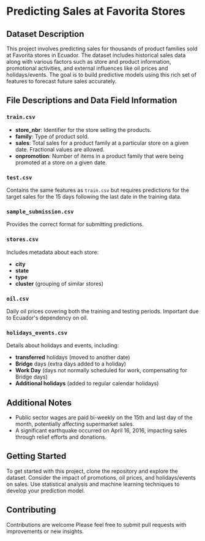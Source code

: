 # Predicting Sales at Favorita Stores

## Dataset Description

This project involves predicting sales for thousands of product families sold at Favorita stores in Ecuador. The dataset includes historical sales data along with various factors such as store and product information, promotional activities, and external influences like oil prices and holidays/events. The goal is to build predictive models using this rich set of features to forecast future sales accurately.

## File Descriptions and Data Field Information

### `train.csv`

- **store_nbr**: Identifier for the store selling the products.
- **family**: Type of product sold.
- **sales**: Total sales for a product family at a particular store on a given date. Fractional values are allowed.
- **onpromotion**: Number of items in a product family that were being promoted at a store on a given date.

### `test.csv`

Contains the same features as `train.csv` but requires predictions for the target sales for the 15 days following the last date in the training data.

### `sample_submission.csv`

Provides the correct format for submitting predictions.

### `stores.csv`

Includes metadata about each store:

- **city**
- **state**
- **type**
- **cluster** (grouping of similar stores)

### `oil.csv`

Daily oil prices covering both the training and testing periods. Important due to Ecuador's dependency on oil.

### `holidays_events.csv`

Details about holidays and events, including:

- **transferred** holidays (moved to another date)
- **Bridge** days (extra days added to a holiday)
- **Work Day** (days not normally scheduled for work, compensating for Bridge days)
- **Additional holidays** (added to regular calendar holidays)

## Additional Notes

- Public sector wages are paid bi-weekly on the 15th and last day of the month, potentially affecting supermarket sales.
- A significant earthquake occurred on April 16, 2016, impacting sales through relief efforts and donations.

## Getting Started

To get started with this project, clone the repository and explore the dataset. Consider the impact of promotions, oil prices, and holidays/events on sales. Use statistical analysis and machine learning techniques to develop your prediction model.

## Contributing

Contributions are welcome Please feel free to submit pull requests with improvements or new insights.
